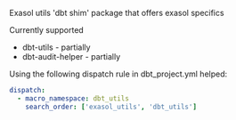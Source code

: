Exasol utils 'dbt shim' package that offers exasol specifics

Currently supported
- dbt-utils - partially
- dbt-audit-helper - partially

Using the following dispatch rule in dbt_project.yml helped:
```YAML
dispatch:
  - macro_namespace: dbt_utils
    search_order: ['exasol_utils', 'dbt_utils']
```
